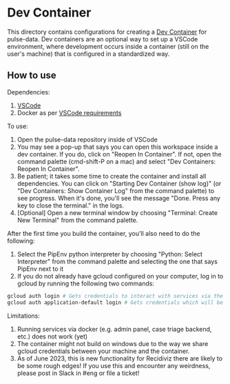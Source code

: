 # Dev Container

This directory contains configurations for creating a [Dev Container](https://code.visualstudio.com/docs/devcontainers/containers) for pulse-data. Dev containers are an optional way to set up a VSCode environment, where development occurs inside a container (still on the user's machine) that is configured in a standardized way.

## How to use

Dependencies:

1. [VSCode](https://code.visualstudio.com/download)
1. Docker as per [VSCode requirements](https://code.visualstudio.com/docs/devcontainers/containers#_system-requirements)

To use:

1. Open the pulse-data repository inside of VSCode
1. You may see a pop-up that says you can open this workspace inside a dev container. If you do, click on "Reopen In Container". If not, open the command palette (cmd-shift-P on a mac) and select "Dev Containers: Reopen In Container".
1. Be patient; it takes some time to create the container and install all dependencies. You can click on "Starting Dev Container (show log)" (or "Dev Containers: Show Container Log" from the command palette) to see progress. When it's done, you'll see the message "Done. Press any key to close the terminal." in the logs.
1. [Optional] Open a new terminal window by choosing "Terminal: Create New Terminal" from the command palette.

After the first time you build the container, you'll also need to do the following:

1. Select the PipEnv python interpreter by choosing "Python: Select Interpreter" from the command palette and selecting the one that says PipEnv next to it
1. If you do not already have gcloud configured on your computer, log in to gcloud by running the following two commands:

```bash
gcloud auth login # Gets credentials to interact with services via the CLI
gcloud auth application-default login # Gets credentials which will be automatically read by our client libraries
```

Limitations:

1. Running services via docker (e.g. admin panel, case triage backend, etc.) does not work (yet)
1. The container might not build on windows due to the way we share gcloud credentials between your machine and the container.
1. As of June 2023, this is new functionality for Recidiviz there are likely to be some rough edges! If you use this and encounter any weirdness, please post in Slack in #eng or file a ticket!
